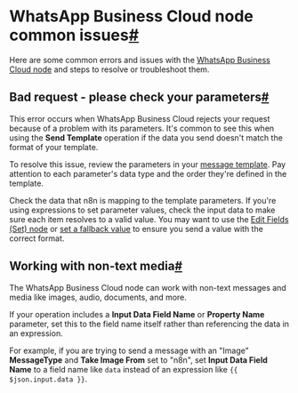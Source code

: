 [](https://github.com/n8n-io/n8n-docs/edit/main/docs/integrations/builtin/app-nodes/n8n-nodes-base.whatsapp/common-issues.md "Edit this page")

# WhatsApp Business Cloud node common issues[#](#whatsapp-business-cloud-node-common-issues "Permanent link")

Here are some common errors and issues with the [WhatsApp Business Cloud node](../) and steps to resolve or troubleshoot them.

## Bad request - please check your parameters[#](#bad-request-please-check-your-parameters "Permanent link")

This error occurs when WhatsApp Business Cloud rejects your request because of a problem with its parameters. It's common to see this when using the **Send Template** operation if the data you send doesn't match the format of your template.

To resolve this issue, review the parameters in your [message template](https://www.facebook.com/business/help/2055875911147364?id=2129163877102343). Pay attention to each parameter's data type and the order they're defined in the template.

Check the data that n8n is mapping to the template parameters. If you're using expressions to set parameter values, check the input data to make sure each item resolves to a valid value. You may want to use the [Edit Fields (Set) node](../../../core-nodes/n8n-nodes-base.set/) or [set a fallback value](../../../../../code/cookbook/expressions/check-incoming-data/) to ensure you send a value with the correct format.

## Working with non-text media[#](#working-with-non-text-media "Permanent link")

The WhatsApp Business Cloud node can work with non-text messages and media like images, audio, documents, and more.

If your operation includes a **Input Data Field Name** or **Property Name** parameter, set this to the field name itself rather than referencing the data in an expression.

For example, if you are trying to send a message with an "Image" **MessageType** and **Take Image From** set to "n8n", set **Input Data Field Name** to a field name like `data` instead of an expression like `{{ $json.input.data }}`.